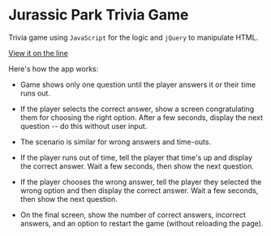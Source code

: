 # Jurassic Park Trivia Game

Trivia game using `JavaScript` for the logic and `jQuery` to manipulate HTML.

[View it on the line](https://derek-haworth.github.io/Experiments-and-Games/Trivia-Game/)

Here's how the app works:

  * Game shows only one question until the player answers it or their time runs out.

  * If the player selects the correct answer, show a screen congratulating them for choosing the right option. After a few seconds, display the next question -- do this without user input.

  * The scenario is similar for wrong answers and time-outs.

  * If the player runs out of time, tell the player that time's up and display the correct answer. Wait a few seconds, then show the next question.

  * If the player chooses the wrong answer, tell the player they selected the wrong option and then display the correct answer. Wait a few seconds, then show the next question.

  * On the final screen, show the number of correct answers, incorrect answers, and an option to restart the game (without reloading the page).
